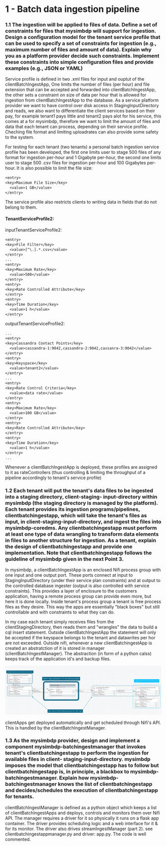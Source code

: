 # 1 - Batch data ingestion pipeline 

### 1.1 The ingestion will be applied to files of data. Define a set of constraints for files that mysimbdp will support for ingestion. Design a configuration model for the tenant service profile that can be used to specify a set of constraints for ingestion (e.g., maximum number of files and amount of data). Explain why you as a platform provider decide such constraints. Implement these constraints into simple configuration files and provide examples (e.g., JSON or YAML)

Service profile is defined in two .xml files for input and ouptut of the clientBatchIngestApp, One limits the number of files (per hour) and file extension that can be accepted and forwarded into clientBatchIngestApp, the other sets a constraint on size of data per hour that is allowed for ingestion from clientBatchIngestApp to the database. As a service platform provider we want to have control over disk access in StagingInputDirectory and reads, we also want to differentiate the client services based on their pay, for example tenant1 pays little and tenant2 pays alot for his service, this comes at a for mysimbdp, therefore we want to limit the amount of files and data that each tenant can process, depending on their service profile. Cheching file format and limiting uploadrates can also provide some safety to the system. 

For testing for each tenant (two tenants) a personal batch ingestion service profile has been developed, the first one limits user to stage 500 files of any format for ingestion per-hour and 1 Gigabyte per-hour, the second one limits user to stage 500 .csv files for ingestion per-hour and 100 Gigabytes per-hour. It is also possible to limit the file size:
```
<entry>
<key>Maximum File Size</key>
  <value>1 GB</value>
</entry>
```
The service profile also restricts clients to writing data in fields that do not belong to them.

#### TenantServiceProfile2:
inputTenantServiceProfile2:
```
<entry>
<key>File Filter</key>
  <value>[^\.].*.csv</value>
</entry>
...
<entry>
<key>Maximum Rate</key>
  <value>500</value>
</entry>
<entry>
<key>Rate Controlled Attribute</key>
</entry>
<entry>
<key>Time Duration</key>
  <value>1 h</value>
</entry>
```

outputTenantServiceProfile2:
```
...
<entry>
<key>Cassandra Contact Points</key>
  <value>cassandra-1:9042,cassandra-2:9042,cassanra-3:9042</value>
</entry>
<entry>
<key>Keyspace</key>
  <value>tenant2</value>
</entry>
...
<entry>
<key>Rate Control Criteria</key>
  <value>data rate</value>
</entry>
<entry>
<key>Maximum Rate</key>
  <value>100 GB</value>
</entry>
<entry>
<key>Rate Controlled Attribute</key>
</entry>
<entry>
<key>Time Duration</key>
  <value>1 h</value>
</entry>
...

```
Whenever a clientBatchIngestApp is deployed, these profiles are assigned to it as rateControllers (thus controlling & limiting the throughput of a pipeline accordingly to tenant's service profile)

### 1.2 Each tenant will put the tenant's data files to be ingested into a staging directory, client-staging- input-directory within mysimbdp (the staging directory is managed by the platform). Each tenant provides its ingestion programs/pipelines, clientbatchingestapp, which will take the tenant's files as input, in client-staging-input-directory, and ingest the files into mysimbdp-coredms. Any clientbatchingestapp must perform at least one type of data wrangling to transform data elements in files to another structure for ingestion. As a tenant, explain the design of clientbatchingestapp and provide one implementation. Note that clientbatchingestapp follows the guideline of mysimbdp given in the next Point 3.

In mysimbdp, a clientBatchIngestApp is an enclosed Nifi process group with one input and one output port. These ports connect at input to StagingInputDirectory (under their service plan constraints) and at output to the controlled database ingester (output is also controlled with service constraints). This provides a layer of enclosure to the customers application, having a remote process group can provide even more, but here it is done locally. Inside tenant's process group a tenant is free process files as they desire. This way the apps are essentially "black boxes" but still controllable and with constraints to what they can do.

In my case each tenant simply receives files from the clientStagingDirectory, then reads them and "wrangles" the data to build a cql insert statement. Outside clientBatchIngestApp the statement will only be accepted if the keyspace belongs to the tenant and datawrites per hor are not exceeded. Outside nifi, whenever a new clientBatchingestApp is created an abstratction of it is stored in manager (clientBatchIngestManager). The abstraction (in form of a python calss) keeps track of the application id's and backup files.

<p align="center"><img src="img/clientApp.png")<p>
  
clientApps get deployed automatically and get scheduled through Nifi's API. This is handled by the clientBatchIngestManager.
  
### 1.3 As the mysimbdp provider, design and implement a component mysimbdp-batchingestmanager that invokes tenant's clientbatchingestapp to perform the ingestion for available files in client- staging-input-directory. mysimbdp imposes the model that clientbatchingestapp has to follow but clientbatchingestapp is, in principle, a blackbox to mysimbdp-batchingestmanager. Explain how mysimbdp-batchingestmanager knows the list of clientbatchingestapp and decides/schedules the execution of clientbatchingestapp for tenants.
  
clientBatchIngestManager is defined as a python object which keeps a list of clientBatchIngestApps and deploys, controls and monitors them over Nifi API. The manager requires a driver for it so physically it runs on a flask app container. The driver provides scheduling logic and a web interface for it & for its monitor. The driver also drives streamIngestManager (part 2). see clientbatchingestappmanager.py and driver: app.py. The code is well commented.


